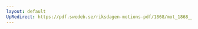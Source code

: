 ```yaml
---
layout: default
UpRedirect: https://pdf.swedeb.se/riksdagen-motions-pdf/1868/mot_1868__ak__00242/mot_1868__ak__00242_002.pdf
---
```

